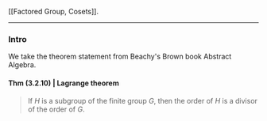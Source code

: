 [[Factored Group, Cosets]].

---
### **Intro**

We take the theorem statement from Beachy's Brown book Abstract Algebra. 


#### **Thm (3.2.10) | Lagrange theorem**
> If $H$ is a subgroup of the finite group $G$, then the order of $H$ is a divisor of the order of $G$. 




